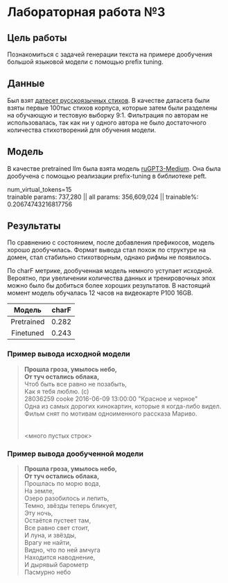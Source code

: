 # Лабораторная работа №3

## Цель работы
Познакомиться с задачей генерации текста на примере дообучения большой языковой модели с помощью prefix tuning.

## Данные

Был взят [датесет русскоязычныx стихов](https://huggingface.co/datasets/IlyaGusev/stihi_ru). В качестве датасета были взяты первые 100тыс стихов корпуса, которые затем были разделены на обучающую и тестовую выборку 9:1. Фильтрация по авторам не использовалась, так как ни у одного автора не было достаточного количества стихотворений для обучения модели.

## Модель

В качестве pretrained llm была взята модель [ruGPT3-Medium](https://huggingface.co/ai-forever/rugpt3medium_based_on_gpt2). Она была дообучена с помощью реализации prefix-tuning в библиотеке peft.

num_virtual_tokens=15  
trainable params: 737,280 || all params: 356,609,024 || trainable%: 0.20674743216817756


## Результаты

По сравнению с состоянием, после добавления префикосов, модель хорошо дообучилась. Формат вывода стал похож по структуре на домен, стал стабильно стихотворным, однако рифмы не появилось. 

По charF метрике, дообученная модель немного уступает исходной. Вероятно, при увеличении количества данных и тренировочных эпох можно было бы добиться более хороших результатов. В настоящий момент модель обучалась 12 часов на видеокарте P100 16GB. 

| Модель                 | charF                    |
|:----------------------:|:------------------------:| 
| Pretrained             | 0.282                    |
| Finetuned              | 0.243                    | 


### Пример выводa исходной модели
>**Прошла гроза, умылось небо,  
От туч остались облака,**  
Чтоб быть все равно не позабыть,  
Как я тебя люблю. (с)  
28036259	cooke	2016-06-09 13:00:00	"Красное и черное"     
Одна из самых дорогих кинокартин, которые я когда-либо видел. Фильм снят по мотивам одноименного рассказа Мариво.  
&nbsp;  
&nbsp;  
 <много пустых строк>

### Пример выводa дообученной модели

>**Прошла гроза, умылось небо,  
От туч остались облака,**  
Прошлась по морю вода,  
На земле,  
Озеро разобилось и лепить,  
Темно, звёзды теперь бликует,  
Эту ночь,  
Остаётся пустеет там,  
Все равно свет стоит,  
И луна, и звёзды,  
Врагу не найти,  
Видно, что по ней амчуга  
Находится наводнение,  
И дырявый барометр  
Пасмурно небо  